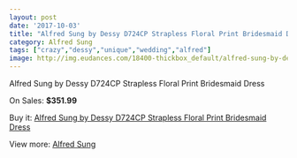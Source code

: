 ```yaml
---
layout: post
date: '2017-10-03'
title: "Alfred Sung by Dessy D724CP Strapless Floral Print Bridesmaid Dress"
category: Alfred Sung
tags: ["crazy","dessy","unique","wedding","alfred"]
image: http://img.eudances.com/18400-thickbox_default/alfred-sung-by-dessy-d724cp-strapless-floral-print-bridesmaid-dress.jpg
---
```

Alfred Sung by Dessy D724CP Strapless Floral Print Bridesmaid Dress

On Sales: **$351.99**
<a href="https://www.eudances.com/en/alfred-sung/5423-alfred-sung-by-dessy-d724cp-strapless-floral-print-bridesmaid-dress.html"><amp-img layout="responsive" width="600" height="600" src="//img.eudances.com/18400-thickbox_default/alfred-sung-by-dessy-d724cp-strapless-floral-print-bridesmaid-dress.jpg" alt="Alfred Sung by Dessy D724CP Strapless Floral Print Bridesmaid Dress 0" /></a>
<a href="https://www.eudances.com/en/alfred-sung/5423-alfred-sung-by-dessy-d724cp-strapless-floral-print-bridesmaid-dress.html"><amp-img layout="responsive" width="600" height="600" src="//img.eudances.com/18403-thickbox_default/alfred-sung-by-dessy-d724cp-strapless-floral-print-bridesmaid-dress.jpg" alt="Alfred Sung by Dessy D724CP Strapless Floral Print Bridesmaid Dress 1" /></a>
<a href="https://www.eudances.com/en/alfred-sung/5423-alfred-sung-by-dessy-d724cp-strapless-floral-print-bridesmaid-dress.html"><amp-img layout="responsive" width="600" height="600" src="//img.eudances.com/18402-thickbox_default/alfred-sung-by-dessy-d724cp-strapless-floral-print-bridesmaid-dress.jpg" alt="Alfred Sung by Dessy D724CP Strapless Floral Print Bridesmaid Dress 2" /></a>
<a href="https://www.eudances.com/en/alfred-sung/5423-alfred-sung-by-dessy-d724cp-strapless-floral-print-bridesmaid-dress.html"><amp-img layout="responsive" width="600" height="600" src="//img.eudances.com/18401-thickbox_default/alfred-sung-by-dessy-d724cp-strapless-floral-print-bridesmaid-dress.jpg" alt="Alfred Sung by Dessy D724CP Strapless Floral Print Bridesmaid Dress 3" /></a>

Buy it: [Alfred Sung by Dessy D724CP Strapless Floral Print Bridesmaid Dress](https://www.eudances.com/en/alfred-sung/5423-alfred-sung-by-dessy-d724cp-strapless-floral-print-bridesmaid-dress.html "Alfred Sung by Dessy D724CP Strapless Floral Print Bridesmaid Dress")

View more: [Alfred Sung](https://www.eudances.com/en/52-alfred-sung "Alfred Sung")